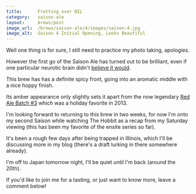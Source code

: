 ```yaml
---
title:      Fretting over NIL
category:   saison-ale
layout:     brews/post
image_url:  /brews/saison-ale/4/images/saison-4.jpg
image_alt:  Saison 4 Initial Opening, Looks Beautiful
---
```


<p class="alert alert-warning">
Well one thing is for sure, I still need to practice my photo taking, apologies.
</p>

However the first go of the Saison Ale has turned out to be brilliant,
even if one particular neurotic brain didn't [believe it would](/brews/saison-ale/4/2014/01/04/my-first-beer-bad-dream.html).

This brew has has a definite spicy front, going into an
aromatic middle with a nice hoppy finish.

Its amber appearance only slightly sets it apart from the now legendary
[Red Ale Batch #3](/brews/red-ale/3) which was a holiday favorite in 2013.

I'm looking forward to returning to this brew in two weeks, for now I'm
onto my second Saison while watching The Hobbit as a recap from my Saturday viewing
(this has been my favorite of the ensite series so far).

It's been a rough few days after being trapped in Illinois, which I'll be discussing
more in my blog (there's a draft lurking in there somewhere already).

I'm off to Japan tomorrow night, I'll be quiet until I'm back (around the 20th).

If you'd like to join me for a tasting, or just want to know more, leave a comment below!
